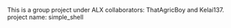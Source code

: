 This is a group project under ALX
collaborators: ThatAgricBoy and Kelai137.
project name: simple_shell
